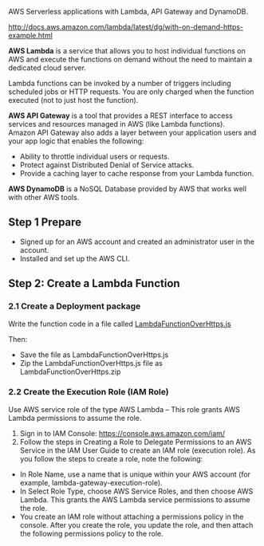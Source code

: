 AWS Serverless applications with Lambda, API Gateway and DynamoDB.

http://docs.aws.amazon.com/lambda/latest/dg/with-on-demand-https-example.html

**AWS Lambda** is a service that allows you to host individual functions on AWS and execute the functions on demand without the need to maintain a dedicated cloud server.

Lambda functions can be invoked by a number of triggers including scheduled jobs or HTTP requests. You are only charged when the function executed (not to just host the function).

**AWS API Gateway** is a tool that provides a REST interface to access services and resources managed in AWS (like Lambda functions).    
Amazon API Gateway also adds a layer between your application users and your app logic that enables the following:

- Ability to throttle individual users or requests.
- Protect against Distributed Denial of Service attacks.
- Provide a caching layer to cache response from your Lambda function.

**AWS DynamoDB** is a NoSQL Database provided by AWS that works well with other AWS tools.

## Step 1 Prepare

- Signed up for an AWS account and created an administrator user in the account.
- Installed and set up the AWS CLI.

## Step 2: Create a Lambda Function

### 2.1 Create a Deployment package

Write the function code in a file called [LambdaFunctionOverHttps.js](https://github.com/stlouisweb/aws-lambda/blob/master/example/LambdaFunctionOverHttps.js)

Then:    
- Save the file as LambdaFunctionOverHttps.js
- Zip the LambdaFunctionOverHttps.js file as LambdaFunctionOverHttps.zip

### 2.2 Create the Execution Role (IAM Role)

Use AWS service role of the type AWS Lambda – This role grants AWS Lambda permissions to assume the role.

1. Sign in to IAM Console: https://console.aws.amazon.com/iam/
2. Follow the steps in Creating a Role to Delegate Permissions to an AWS Service in the IAM User Guide to create an IAM role (execution role). As you follow the steps to create a role, note the following:

- In Role Name, use a name that is unique within your AWS account (for example, lambda-gateway-execution-role).
- In Select Role Type, choose AWS Service Roles, and then choose AWS Lambda. This grants the AWS Lambda service permissions to assume the role.
- You create an IAM role without attaching a permissions policy in the console. After you create the role, you update the role, and then attach the following permissions policy to the role.
